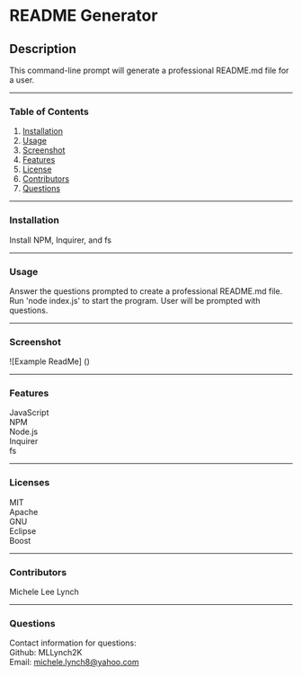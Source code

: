 # README Generator

## Description   
This command-line prompt will generate a professional README.md file for a user.

***

### Table of Contents  
1. [Installation](https://github.com/MLLynch2K/readme-generator#installation)
2. [Usage](https://github.com/MLLynch2K/readme-generator#usage)
3. [Screenshot](https://github.com/MLLynch2K/readme-generator#screenshot)
4. [Features](https://github.com/MLLynch2K/readme-generator#features)
5. [License](https://github.com/MLLynch2K/readme-generator#licenses)
6. [Contributors](https://github.com/MLLynch2K/readme-generator#contributors)
7. [Questions](https://github.com/MLLynch2K/readme-generator#questions)  

***

### Installation 
Install NPM, Inquirer, and fs

***

### Usage
Answer the questions prompted to create a professional README.md file. Run 'node index.js' to start the program. User will be prompted with questions.

***

### Screenshot  
![Example ReadMe] ()

***

### Features  
JavaScript  
NPM  
Node.js  
Inquirer  
fs

***

### Licenses   
MIT  
Apache  
GNU  
Eclipse  
Boost

***

### Contributors  
Michele Lee Lynch

***

### Questions  
Contact information for questions:  
Github: MLLynch2K  
Email: michele.lynch8@yahoo.com